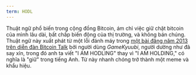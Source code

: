 ```yaml
---
term: HODL
---
```


Thuật ngữ phổ biến trong cộng đồng Bitcoin, ám chỉ việc giữ chặt bitcoin của mình lâu dài, bất chấp biến động của thị trường, và không bán chúng. Thuật ngữ này xuất phát từ một lỗi đánh máy trong [một bài đăng năm 2013 trên diễn đàn Bitcoin Talk](https://bitcointalk.org/index.php?topic=375643.msg4022997#msg4022997) bởi người dùng *GameKyuubi*, người dường như đã say xỉn, trong đó anh ta viết "I AM HODLING" thay vì "I AM HOLDING," có nghĩa là "giữ" trong tiếng Anh. Từ này nhanh chóng trở thành một meme và khẩu hiệu.